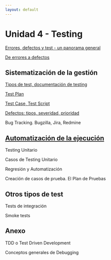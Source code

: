 ```yaml
---
layout: default
---
```


# Unidad 4 - Testing

[Errores, defectos y test - un panorama general](./testing-panorama)

[De errores a defectos](./errores-defectos)


## Sistematización de la gestión
[Tipos de test, documentación de testing](./sistematizacion/tipos-documentacion)

[Test Plan](./sistematizacion/test-plan)

[Test Case, Test Script](./sistematizacion/test-case)

[Defectos: tipos, severidad, prioridad](./sistematizacion/defectos-exploracion)

Bug Tracking. Bugzilla, Jira, Redmine

## [Automatización de la ejecución](./automatizacion-ejecucion)
Testing Unitario

Casos de Testing Unitario

Regresión y Automatización

Creación de casos de prueba. El Plan de Pruebas

## Otros tipos de test
Tests de integración

Smoke tests

## Anexo
TDD o Test Driven Development

Conceptos generales de Debugging

